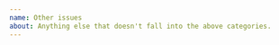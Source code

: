```yaml
---
name: Other issues
about: Anything else that doesn't fall into the above categories. 
---
```

<!--- Provide a general summary of the changes you want in the title above. -->

<!--- Anything on lines wrapped in comments like these will not show up in the final text. -->

<!-- Please check https://docs.qmk.fm/#/support for additional resources first. If that doesn't answer your question, choose the bug report template instead, as that may be more appropriate. -->

